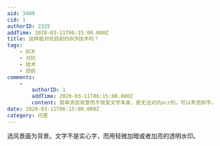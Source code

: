```yaml
---
aid: 3409
cid: 1
authorID: 2325
addTime: 2020-03-11T06:15:00.000Z
title: 这样能对抗目前的OCR技术吗？
tags:
    - OCR
    - 对抗
    - 技术
    - 目前
comments:
    -
        authorID: 1
        addTime: 2020-03-11T06:15:00.000Z
        content: 简单添加背景而不改变文字本身，是无法对抗ocr的。可以考虑拆字。
date: 2020-03-11T06:15:00.000Z
category: 问答
---
```


选风景画为背景。文字不是实心字，而用轻微加暗或者加亮的透明水印。
